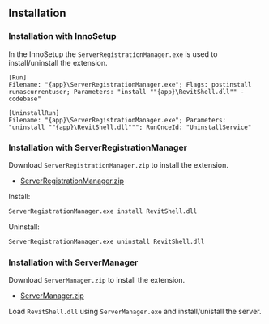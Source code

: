 ## Installation

### Installation with InnoSetup

In the InnoSetup the `ServerRegistrationManager.exe` is used to install/uninstall the extension.

```
[Run]
Filename: "{app}\ServerRegistrationManager.exe"; Flags: postinstall runascurrentuser; Parameters: "install ""{app}\RevitShell.dll"" -codebase"

[UninstallRun]
Filename: "{app}\ServerRegistrationManager.exe"; Parameters: "uninstall ""{app}\RevitShell.dll"""; RunOnceId: "UninstallService"
```

### Installation with ServerRegistrationManager

Download `ServerRegistrationManager.zip` to install the extension.

* [ServerRegistrationManager.zip](https://github.com/dwmkerr/sharpshell/releases/latest/)

Install:

```cmd
ServerRegistrationManager.exe install RevitShell.dll
```

Uninstall:

```cmd
ServerRegistrationManager.exe uninstall RevitShell.dll
```

### Installation with ServerManager

Download `ServerManager.zip` to install the extension.

* [ServerManager.zip](https://github.com/dwmkerr/sharpshell/releases/latest/)

Load `RevitShell.dll` using `ServerManager.exe` and install/unistall the server.

